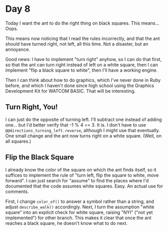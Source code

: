 # Day 8

Today I want the ant to do the right thing on black squares. This means... Oops.

This means now noticing that I read the rules incorrectly, and that the ant should have turned right, not left, all this time. Not a disaster, but an annoyance.

Good news: I have to implement "turn right" anyhow, so I can do that first, so that the ant can turn right instead of left on a white square, then I can implement "flip a black square to white", then I'll have a working engine.

Then I can think about how to do graphics, which I've never done in Ruby before, and which I haven't done since high school using the Graphics Development Kit for WATCOM BASIC. That will be interesting.

## Turn Right, You!

I can just do the opposite of turning left. I'll subtract one instead of adding one... but I'd better verify that -1 % 4 == 3. It is. I don't have to use `@@directions_turning_left.reverse`, although I might use that eventually. One small change and the ant now turns right on a white square. (Well, on all squares.)

## Flip the Black Square

I already know the color of the square on which the ant finds itself, so it suffices to implement the rule of "turn left, flip the square to white, move forward". I can just search for "assume" to find the places where I'd documented that the code assumes white squares. Easy. An actual use for comments.

First, I change `color_of()` to answer a symbol rather than a string, and adjust `describe_walk()` accordingly. Next, I turn the assumption "white square" into an explicit check for white square, raising "NYI" ("not yet implemented") for other branch. This makes it clear that once the ant reaches a black square, he doesn't know what to do next.
